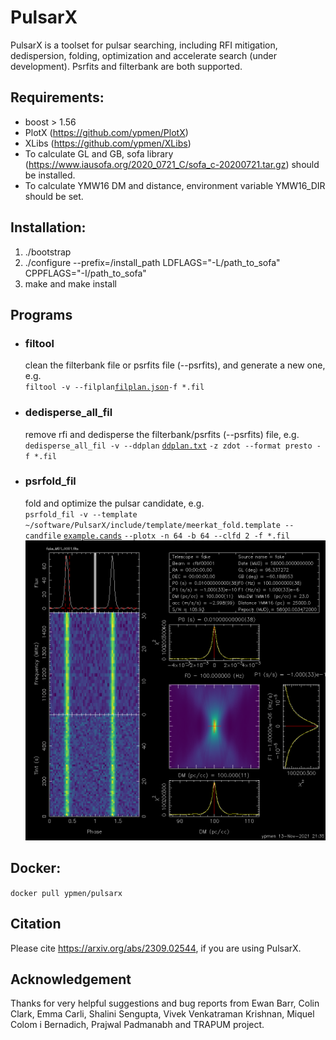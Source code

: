 # PulsarX

PulsarX is a toolset for pulsar searching, including RFI mitigation, dedispersion, folding, optimization and accelerate search (under development). Psrfits and filterbank are both supported.

## Requirements:
- boost > 1.56
- PlotX (https://github.com/ypmen/PlotX)
- XLibs (https://github.com/ypmen/XLibs)
- To calculate GL and GB, sofa library (https://www.iausofa.org/2020_0721_C/sofa_c-20200721.tar.gz) should be installed.
- To calculate YMW16 DM and distance, environment variable YMW16_DIR should be set.

## Installation:
1) ./bootstrap
2) ./configure --prefix=/install\_path LDFLAGS="-L/path_to_sofa" CPPFLAGS="-I/path_to_sofa"
3) make and make install

## Programs

- ### filtool 
  clean the filterbank file or psrfits file (--psrfits), and generate a new one, e.g.\
  `filtool -v --filplan`[`filplan.json`](examples/filplan.json)`-f *.fil`
- ### dedisperse_all_fil
  remove rfi and dedisperse the filterbank/psrfits (--psrfits) file, e.g.\
  `dedisperse_all_fil -v --ddplan` [`ddplan.txt`](examples/ddplan.txt) `-z zdot --format presto -f *.fil`
- ### psrfold_fil
  fold and optimize the pulsar candidate, e.g.\
  `psrfold_fil -v --template ~/software/PulsarX/include/template/meerkat_fold.template --candfile` [`example.cands`](examples/example.cands) `--plotx -n 64 -b 64 --clfd 2 -f *.fil`
  ![](examples/example.png)

## Docker:
`docker pull ypmen/pulsarx`

## Citation
Please cite https://arxiv.org/abs/2309.02544, if you are using PulsarX.

## Acknowledgement
Thanks for very helpful suggestions and bug reports from Ewan Barr, Colin Clark, Emma Carli, Shalini Sengupta, Vivek Venkatraman Krishnan,  Miquel Colom i Bernadich, Prajwal Padmanabh and TRAPUM project.
